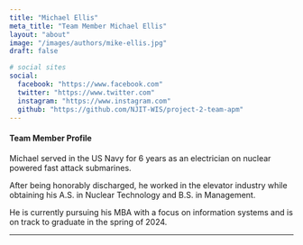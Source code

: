 ```yaml
---
title: "Michael Ellis"
meta_title: "Team Member Michael Ellis"
layout: "about"
image: "/images/authors/mike-ellis.jpg"
draft: false

# social sites
social:
  facebook: "https://www.facebook.com"
  twitter: "https://www.twitter.com"
  instagram: "https://www.instagram.com"
  github: "https://github.com/NJIT-WIS/project-2-team-apm"
---
```



#### Team Member Profile

Michael served in the US Navy for 6 years as an electrician on nuclear powered fast attack submarines.

After being honorably discharged, he worked in the elevator industry while obtaining his A.S. in Nuclear Technology and B.S. in Management. 

He is currently pursuing his MBA with a focus on information systems and is on track to graduate in the spring of 2024.

---


